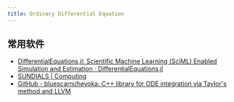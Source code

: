 ```yaml
---
title: Ordinary Differential Equation
---
```


## 常用软件

- [DifferentialEquations.jl: Scientific Machine Learning (SciML) Enabled Simulation and Estimation · DifferentialEquations.jl](https://docs.sciml.ai/DiffEqDocs/stable/)
- [SUNDIALS | Computing](https://computing.llnl.gov/projects/sundials)
- [GitHub - bluescarni/heyoka: C++ library for ODE integration via Taylor's method and LLVM](https://github.com/bluescarni/heyoka)
